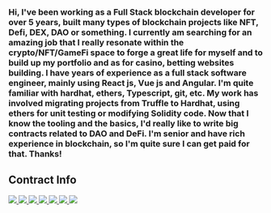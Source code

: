 ### Hi, I've been working as a Full Stack blockchain developer for over 5 years, built many types of blockchain projects like NFT, Defi, DEX, DAO or something. I currently am searching for an amazing job that I really resonate within the crypto/NFT/GameFi space to forge a great life for myself and to build up my portfolio and as for casino, betting websites building. I have years of experience as a full stack software engineer, mainly using React js, Vue js and Angular. I'm quite familiar with hardhat, ethers, Typescript, git, etc. My work has involved migrating projects from Truffle to Hardhat, using ethers for unit testing or modifying Solidity code. Now that I know the tooling and the basics, I'd really like to write big contracts related to DAO and DeFi. I'm senior and have rich experience in blockchain, so I'm quite sure I can get paid for that. Thanks!

## Contract Info

<a href="mailto:vecnazmaga">
  <img src="https://img.shields.io/badge/Gmail-D14836?style=for-the-badge&logo=gmail&logoColor=white" />
</a>
<a href="https://www.linkedin.com/comm/in/jay-west-a8b42723a">
  <img src="https://img.shields.io/badge/LinkedIn-0077B5?style=for-the-badge&logo=linkedin&logoColor=white" />
</a>
<a href="https://vecnazmaga.netlify.app/">
  <img src="https://img.shields.io/badge/website-000000?style=for-the-badge&logo=About.me&logoColor=white" />
</a>
<a href="https://join.skype.com/invite/yG5gKNXqR69e">
  <img src="https://img.shields.io/badge/Skype-00AFF0?style=for-the-badge&logo=skype&logoColor=white" />
</a>
<a href="https://discordapp.com/users/965772784653443215">
  <img src="https://img.shields.io/badge/Discord-5865F2?style=for-the-badge&logo=discord&logoColor=white" />
</a>
<a href="+18604792592">
  <img src="https://img.shields.io/badge/phonepe-3DDC84?style=for-the-badge&logo=phonepe&logoColor=white&color=purple"/>
</a>
<a href="https://t.me/vecnazmaga">
  <img src="https://img.shields.io/badge/Telegram-2CA5E0?style=for-the-badge&logo=telegram&logoColor=white" />
</a>
